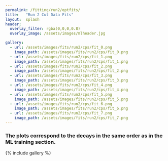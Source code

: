 ```yaml
---
permalink: /fitting/run2/optfits/
title:   "Run 2 Cut Data Fits"
layout:  splash
header:
  overlay_filter: rgba(0,0,0,0.8)
  overlay_image: /assets/images/mlheader.jpg

gallery:
  - url: /assets/images/fits/run2/cps/fit_0.png
    image_path: /assets/images/fits/run2/cps/fit_0.png
  - url: /assets/images/fits/run2/cps/fit_1.png
    image_path: /assets/images/fits/run2/cps/fit_1.png
  - url: /assets/images/fits/run2/cps/fit_2.png
    image_path: /assets/images/fits/run2/cps/fit_2.png
  - url: /assets/images/fits/run2/cps/fit_3.png
    image_path: /assets/images/fits/run2/cps/fit_3.png
  - url: /assets/images/fits/run2/cps/fit_4.png
    image_path: /assets/images/fits/run2/cps/fit_4.png
  - url: /assets/images/fits/run2/cps/fit_5.png
    image_path: /assets/images/fits/run2/cps/fit_5.png
  - url: /assets/images/fits/run2/cps/fit_6.png
    image_path: /assets/images/fits/run2/cps/fit_6.png
  - url: /assets/images/fits/run2/cps/fit_7.png
    image_path: /assets/images/fits/run2/cps/fit_7.png
---
```


### The plots correspond to the decays in the same order as in the ML training section.
{% include gallery %}
